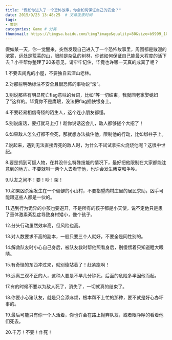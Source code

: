 ```yaml
---
title: "假如你进入了一个恐怖故事，你会如何保证自己的安全？"
date: 2015/9/23 13:48:25  # 文章发表时间
tags:
- 策划
categories: Game # 分类
thumbnail: https://timgsa.baidu.com/timg?image&quality=80&size=b9999_10000&sec=1555784011&di=4dc31efd5db00d32f9699f9a948f6641&imgtype=jpg&er=1&src=http%3A%2F%2Fimg2.ph.126.net%2FMSjPBI5-dyVmDt_HRnvMBg%3D%3D%2F6608887317632092361.jpg # 略缩图
---
```



假如某一天，你一觉醒来，突然发现自己进入了一个恐怖故事里，周围都是散漫的浓雾，远处是荒芜的山，眼前是杂乱的树林，你该如何保证自己能最大程度的活下去？小空帮你整理了20条意见，请牢牢记住，毕竟也许哪一天真的成真了呢？

1.不要去闹鬼的小屋，不要独自去深山老林。

2.对那些明确标注不安全且很恐怖的事物说“滚”。

3.别说那些有明显死亡flag意味的台词，比如“等一切结束，我就回老家娶媳妇了”这样的。毕竟你不是鹰眼，没法把flag插快银身上。

4.不要轻易相信奇怪的陌生人，这个连小朋友都懂。

5.别说废话，要打就马上打！趁你说话这会儿，敌人都够搓个大招了！

6.如果敌人怎么打都不会死，那就想办法擒住他，限制他的行动，比如绑柱子上。

7.说起来，遇到无法直接弄死的敌人时，为什么不试试拿把火烧烧他呢？这很中世纪。

8.要是抓到可疑人物，在其没什么特殊技能的情况下，最好把他限制在大家都能注意到的地方。不要就叫一两个人去看守他，也许会发生叛变和争吵。

9.队友之间不！要！吵！架！

10.如果凶杀案发生在一个偏僻的小山村，不要指望向村庄里的居民求助，凶手可能跟这些人都是一伙的。

11.遇到行为诡异的小孩也要避开，不是所有的孩子都是小天使，说不定他只是患了垂体激素紊乱症导致身材矮小，像个孩子。

12.分头行动虽然效率高，但风险也高。

13.对人数要求不高的副本，一般只要三个人就好，不要全是同性别的。

14.解救队友时小心自己身后，被队友救时帮他照看身后，别傻愣着只知道瞪大眼睛。

15.有奇怪的东西冲过来，就别傻站着了！赶紧跑啊！

16.远离三观不正的人，这种人要是不早几分钟死，后面的危险多半因他而起。

17.有的时候不要以为敌人死了，消失了，一切就真的结束了。

18.你要小心猪队友，就是只会添麻烦，根本帮不上忙的那种，要不就是好心办坏事的。

19.最后可能只有你一个人活着，你也许会在路上抛弃队友，或者眼睁睁的看着他们死去。

20.千万！不要！作死！

